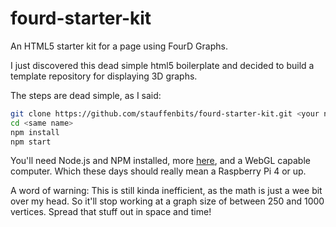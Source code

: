 # fourd-starter-kit
An HTML5 starter kit for a page using FourD Graphs.

I just discovered this dead simple html5 boilerplate and decided to build a template repository for displaying 3D graphs. 

The steps are dead simple, as I said: 

```sh
git clone https://github.com/stauffenbits/fourd-starter-kit.git <your name for this project>
cd <same name>
npm install
npm start
```

You'll need Node.js and NPM installed, more [here](https://nodejs.org/), and a WebGL capable computer. Which these days should really mean a Raspberry Pi 4 or up.

A word of warning: This is still kinda inefficient, as the math is just a wee bit over my head. So it'll stop working at a graph size of between 250 and 1000 vertices. Spread that stuff out in space and time!
